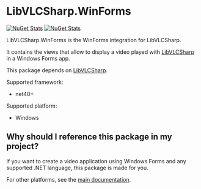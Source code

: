 # LibVLCSharp.WinForms

[![NuGet Stats](https://img.shields.io/nuget/v/LibVLCSharp.WinForms.svg)](https://www.nuget.org/packages/LibVLCSharp.WinForms)
[![NuGet Stats](https://img.shields.io/nuget/dt/LibVLCSharp.WinForms.svg)](https://www.nuget.org/packages/LibVLCSharp.WPF)

LibVLCSharp.WinForms is the WinForms integration for LibVLCSharp.

It contains the views that allow to display a video played with [LibVLCSharp](../LibVLCSharp/README.md)
in a Windows Forms app.

This package depends on [LibVLCSharp](../LibVLCSharp/README.md).

Supported framework:

- net40+

Supported platform:

- Windows

## Why should I reference this package in my project?

If you want to create a video application using Windows Forms and any supported .NET language, this package is made for you.

For other platforms, see the [main documentation](../README.md).
